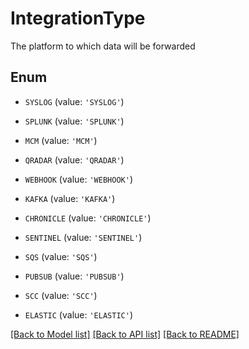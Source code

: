 # IntegrationType

The platform to which data will be forwarded

## Enum

* `SYSLOG` (value: `'SYSLOG'`)

* `SPLUNK` (value: `'SPLUNK'`)

* `MCM` (value: `'MCM'`)

* `QRADAR` (value: `'QRADAR'`)

* `WEBHOOK` (value: `'WEBHOOK'`)

* `KAFKA` (value: `'KAFKA'`)

* `CHRONICLE` (value: `'CHRONICLE'`)

* `SENTINEL` (value: `'SENTINEL'`)

* `SQS` (value: `'SQS'`)

* `PUBSUB` (value: `'PUBSUB'`)

* `SCC` (value: `'SCC'`)

* `ELASTIC` (value: `'ELASTIC'`)

[[Back to Model list]](../README.md#documentation-for-models) [[Back to API list]](../README.md#documentation-for-api-endpoints) [[Back to README]](../README.md)


